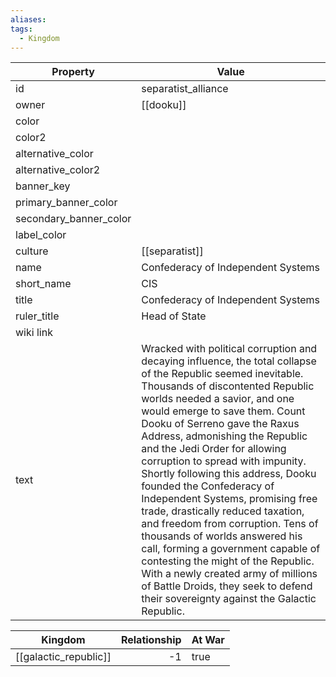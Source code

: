 ```yaml
---
aliases: 
tags:
  - Kingdom
---
```


| Property               | Value                                                                                                                                                                                                                                                                                                                                                                                                                                                                                                                                                                                                                                                                                                                                                                              |
| ---------------------- | ---------------------------------------------------------------------------------------------------------------------------------------------------------------------------------------------------------------------------------------------------------------------------------------------------------------------------------------------------------------------------------------------------------------------------------------------------------------------------------------------------------------------------------------------------------------------------------------------------------------------------------------------------------------------------------------------------------------------------------------------------------------------------------- |
| id                     | separatist_alliance                                                                                                                                                                                                                                                                                                                                                                                                                                                                                                                                                                                                                                                                                                                                                                |
| owner                  | [[dooku]]                                                                                                                                                                                                                                                                                                                                                                                                                                                                                                                                                                                                                                                                                                                                                                          |
| color                  |                                                                                                                                                                                                                                                                                                                                                                                                                                                                                                                                                                                                                                                                                                                                                                                    |
| color2                 |                                                                                                                                                                                                                                                                                                                                                                                                                                                                                                                                                                                                                                                                                                                                                                                    |
| alternative_color      |                                                                                                                                                                                                                                                                                                                                                                                                                                                                                                                                                                                                                                                                                                                                                                                    |
| alternative_color2     |                                                                                                                                                                                                                                                                                                                                                                                                                                                                                                                                                                                                                                                                                                                                                                                    |
| banner_key             |                                                                                                                                                                                                                                                                                                                                                                                                                                                                                                                                                                                                                                                                                                                                                                                    |
| primary_banner_color   |                                                                                                                                                                                                                                                                                                                                                                                                                                                                                                                                                                                                                                                                                                                                                                                    |
| secondary_banner_color |                                                                                                                                                                                                                                                                                                                                                                                                                                                                                                                                                                                                                                                                                                                                                                                    |
| label_color            |                                                                                                                                                                                                                                                                                                                                                                                                                                                                                                                                                                                                                                                                                                                                                                                    |
| culture                | [[separatist]]                                                                                                                                                                                                                                                                                                                                                                                                                                                                                                                                                                                                                                                                                                                                                                     |
| name                   | Confederacy of Independent Systems                                                                                                                                                                                                                                                                                                                                                                                                                                                                                                                                                                                                                                                                                                                                                 |
| short_name             | CIS                                                                                                                                                                                                                                                                                                                                                                                                                                                                                                                                                                                                                                                                                                                                                                                |
| title                  | Confederacy of Independent Systems                                                                                                                                                                                                                                                                                                                                                                                                                                                                                                                                                                                                                                                                                                                                                 |
| ruler_title            | Head of State                                                                                                                                                                                                                                                                                                                                                                                                                                                                                                                                                                                                                                                                                                                                                                      |
| wiki link              |                                                                                                                                                                                                                                                                                                                                                                                                                                                                                                                                                                                                                                                                                                                                                                                    |
| text                   | Wracked with political corruption and decaying influence, the total collapse of the Republic seemed inevitable. Thousands of discontented Republic worlds needed a savior, and one would emerge to save them. Count Dooku of Serreno gave the Raxus Address, admonishing the Republic and the Jedi Order for allowing corruption to spread with impunity. Shortly following this address, Dooku founded the Confederacy of Independent Systems, promising free trade, drastically reduced taxation, and freedom from corruption. Tens of thousands of worlds answered his call, forming a government capable of contesting the might of the Republic. With a newly created army of millions of Battle Droids, they seek to defend their sovereignty against the Galactic Republic. |

| Kingdom               | Relationship | At War |
| --------------------- | -----------: | ------ |
| [[galactic_republic]] | -1           | true   |
